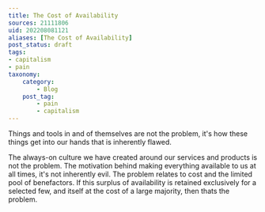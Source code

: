 ```yaml
---
title: The Cost of Availability
sources: 21111806
uid: 202208081121
aliases: [The Cost of Availability]
post_status: draft
tags: 
- capitalism
- pain
taxonomy:
    category:
        - Blog
    post_tag:
        - pain
        - capitalism
---
```


Things and tools in and of themselves are not the problem, it's how these things get into our hands that is inherently flawed.

The always-on culture we have created around our services and products is not the problem. The motivation behind making everything available to us at all times, it's not inherently evil. The problem relates to cost and the limited pool of benefactors. If this surplus of availability is retained exclusively for a selected few, and itself at the cost of a large majority, then thats the problem.